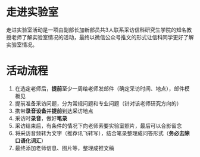 # 走进实验室
走进实验室活动是一项由副部长加新部员共3人联系采访信科研究生学院的知名教授老师了解实验室情况的活动，最终以微信公众号推文的形式让信科同学更好了解实验室情况。
# 活动流程
1. 在选定老师后，**提前**至少一周给老师发邮件（确定采访时间、地点），邮件模板见
2. 提前准备采访问题，分为常规问题和专业问题（针对该老师研究方向的）
3. 携带**录音设备**并**提前**到达采访地点
4. 采访时**录音**，做好**笔录**
5. 采访结束后，有条件的情况下向老师索要实验室照片，最后可以合影留念
6. 将采访音频转为文字（推荐讯飞转写），结合笔录整理成问答形式（**务必去除口语化词汇**）
7. 最终添加老师信息、图片等，整理成推文稿
